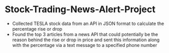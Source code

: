 # Stock-Trading-News-Alert-Project

-	Collected TESLA stock data from an API in JSON format to calculate the percentage rise or drop
-	Found the top 3 articles from a news API that could potentially be the reason behind the rise or drop in price and sent this information along with the percentage via a text message to a specified phone number

